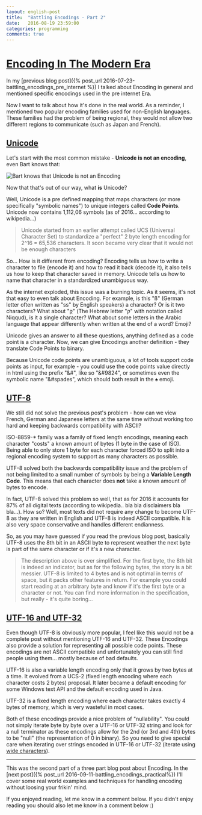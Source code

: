 ```yaml
---
layout: english-post
title:  "Battling Encodings - Part 2"
date:   2016-08-19 23:59:00
categories: programming
comments: true
---
```


<a name="Title">[Encoding In The Modern Era](#Title)
===================================

In my [previous blog post]({% post_url 2016-07-23-battling_encodings_pre_internet %}) I talked about Encoding in general and mentioned specific encodings used in the pre internet Era.

Now I want to talk about how it's done in the real world. As a reminder, I mentioned two popular encoding families used for non-English languages. These families had the problem of being regional, they would not allow two different regions to communicate (such as Japan and French).

<a name="Unicode">[Unicode](#Unicode)
-------------

Let's start with the most common mistake - **Unicode is not an encoding**, even Bart knows that:

![Bart knows that Unicode is not an Encoding]({{site-url}}/assets/bart_writes_unicode_not_encoding.jpg)

Now that that's out of our way, what **is** Unicode?

Well, Unicode is a pre defined mapping that maps characters (or more specifically "symbolic names") to unique integers called **Code Points**.  Unicode now contains 1,112,06 symbols (as of 2016... according to wikipedia...)

> Unicode started from an earlier attempt called UCS (Universal Character Set) to standardize a "perfect" 2 byte length encoding for 2^16 = 65,536 characters. It soon became very clear that it would not be enough characters

So... How is it different from encoding? Encoding tells us how to write a character to file (encode it) and how to read it back (decode it), it also tells us how to keep that character saved in memory. Unicode tells us how to name that character in a standardized unambiguous way.

As the internet exploded, this issue was a burning topic. As it seems, it's not that easy to even talk about Encoding. For example, is this "ß" (German letter often written as "ss" by English speakers) a character? Or is it two characters? What about "קֻ" (The Hebrew letter "ק" with notation called Niqqud), is it a single character? What about some letters in the Arabic language that appear differently when written at the end of a word? Emoji?

Unicode gives an answer to all these questions, anything defined as a code point is a character. Now, we can give Encodings another definition - they translate Code Points to binary.

Because Unicode code points are unambiguous, a lot of tools support code points as input, for example - you could use the code points value directly in html using the prefix "&#",  like so "&#9824", or sometimes even the symbolic name "&#spades", which should both result in the :spades: emoji.

<a name="UTF-8">[UTF-8](#UTF-8)
-------------

We still did not solve the previous post's problem - how can we view French, German and Japanese letters at the same time without working too hard and keeping backwards compatibility with ASCII?

ISO-8859-* family was a family of fixed length encodings, meaning each character "costs" a known amount of bytes (1 byte in the case of ISO).  Being able to only store 1 byte for each character forced ISO to split into a regional encoding system to support as many characters as possible.

UTF-8 solved both the backwards compatibility issue and the problem of not being limited to a small number of symbols by being a **Variable Length Code**. This means that each character does **not** take a known amount of bytes to encode.

In fact, UTF-8 solved this problem so well, that as for 2016 it accounts for 87% of all digital texts (according to wikipedia.. bla bla disclaimers bla bla...). How so? Well, most texts did not require any change to become UTF-8 as they are written in English and UTF-8 is indeed ASCII compatible. It is also very space conservative and handles different endianness.

So, as you may have guessed if you read the previous blog post, basically UTF-8 uses the 8th bit in an ASCII byte to represent weather the next byte is part of the same character or if it's a new character.

> The description above is over simplified. For the first byte, the 8th bit is indeed an indicator, but as for the following bytes, the story is a bit messier. UTF-8 is limited to 4 bytes and is not optimal in terms of space, but it packs other features in return. For example you could start reading at an arbitrary byte and know if it's the first byte or a character or not. You can find more information in the specification, but really - it's quite boring...

<a name="UTF-16_UTF-32">[UTF-16 and UTF-32](#UTF-16_UTF-32)
-------------

Even though UTF-8 is obviously more popular, I feel like this would not be a complete post without mentioning UTF-16 and UTF-32. These Encodings also provide a solution for representing all possible code points. These encodings are not ASCII compatible and unfortunately you can still find people using them... mostly because of bad defaults.

UTF-16 is also a variable length encoding only that it grows by two bytes at a time. It evolved from a UCS-2 (fixed length encoding where each character costs 2 bytes) proposal. It later became a default encoding for some Windows text API and the default encoding used in Java.

UTF-32 is a fixed length encoding where each character takes exactly 4 bytes of memory, which is very wasteful in most cases.

Both of these encodings provide a nice problem of "nullability". You could not simply iterate byte by byte over a UTF-16 or UTF-32 string and look for a null terminator as these encodings allow for the 2nd (or 3rd and 4th) bytes to be "null" (the representation of 0 in binary). So you need to give special care when iterating over strings encoded in UTF-16 or UTF-32 (iterate using [wide characters](https://en.wikipedia.org/wiki/Wide_character)).

----

This was the second part of a three part blog post about Encoding. In the [next post]({% post_url 2016-09-11-battling_encodings_practical%}) I'll cover some real world examples and techniques for handling encoding without loosing your frikin' mind.

If you enjoyed reading, let me know in a comment below. If you didn't enjoy reading you should also let me know in a comment below :)
